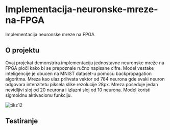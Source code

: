 # Implementacija-neuronske-mreze-na-FPGA
Implementacija neuronske mreze na FPGA
## O projektu
Ovaj projekat demonstrira implementaciju jednostavne neuronske mreže na FPGA ploči kako bi se prepoznale ručno napisane cifre.
Model vestake inteligencije je obucen na MNIST dataset-u pomocu backpropagation algoritma. Mreza kao ulaz prihvata vektor od 784 neurona gde svaki neuron odgovara intenzitetu piksela slike rezolucije 28px. Mreza poseduje jedan nevidljivi sloj od 20 neurona i izlazni sloj od 10 neurona. Model koristi sigmoidnu aktivacionu funkciju.


![tikz12](https://github.com/vuklazovic/Implementacija-neuronske-mreze-na-FPGA/assets/68462413/4a32d0e8-555d-4334-a3aa-952e0027fbd5)

## Testiranje


